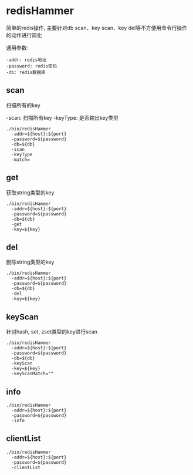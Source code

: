 # redisHammer

简单的redis操作, 主要针对db scan、key scan、key del等不方便用命令行操作的动作进行简化

通用参数:

```
-addr: redis地址
-password: redis密码
-db: redis数据库
```

## scan

扫描所有的key

-scan: 扫描所有key
-keyType: 是否输出key类型

```shell
./bin/redisHammer 
  -addr=${host}:${port} 
  -password=${password} 
  -db=${db} 
  -scan 
  -keyType
  -match=
```

## get

获取string类型的key

```shell
./bin/redisHammer 
  -addr=${host}:${port} 
  -password=${password} 
  -db=${db} 
  -get
  -key=${key}
```

## del

删除string类型的key

```shell
./bin/redisHammer 
  -addr=${host}:${port} 
  -password=${password} 
  -db=${db} 
  -del
  -key=${key}
```

## keyScan

针对hash, set, zset类型的key进行scan

```shell
./bin/redisHammer 
  -addr=${host}:${port} 
  -password=${password} 
  -db=${db} 
  -keyScan
  -key=${key}
  -keyScanMatch=""
```

## info

```shell
./bin/redisHammer 
  -addr=${host}:${port} 
  -password=${password} 
  -info
```

## clientList

```shell
./bin/redisHammer 
  -addr=${host}:${port} 
  -password=${password} 
  -clientList
```

